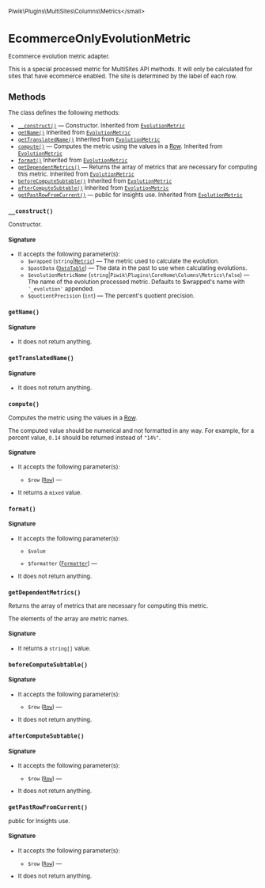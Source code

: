 <small>Piwik\Plugins\MultiSites\Columns\Metrics\</small>

EcommerceOnlyEvolutionMetric
============================

Ecommerce evolution metric adapter.

This is a special processed metric for MultiSites API methods. It will
only be calculated for sites that have ecommerce enabled. The site is determined by the label
of each row.

Methods
-------

The class defines the following methods:

- [`__construct()`](#__construct) &mdash; Constructor. Inherited from [`EvolutionMetric`](../../../../../Piwik/Plugins/CoreHome/Columns/Metrics/EvolutionMetric.md)
- [`getName()`](#getname) Inherited from [`EvolutionMetric`](../../../../../Piwik/Plugins/CoreHome/Columns/Metrics/EvolutionMetric.md)
- [`getTranslatedName()`](#gettranslatedname) Inherited from [`EvolutionMetric`](../../../../../Piwik/Plugins/CoreHome/Columns/Metrics/EvolutionMetric.md)
- [`compute()`](#compute) &mdash; Computes the metric using the values in a [Row](/api-reference/Piwik/DataTable/Row). Inherited from [`EvolutionMetric`](../../../../../Piwik/Plugins/CoreHome/Columns/Metrics/EvolutionMetric.md)
- [`format()`](#format) Inherited from [`EvolutionMetric`](../../../../../Piwik/Plugins/CoreHome/Columns/Metrics/EvolutionMetric.md)
- [`getDependentMetrics()`](#getdependentmetrics) &mdash; Returns the array of metrics that are necessary for computing this metric. Inherited from [`EvolutionMetric`](../../../../../Piwik/Plugins/CoreHome/Columns/Metrics/EvolutionMetric.md)
- [`beforeComputeSubtable()`](#beforecomputesubtable) Inherited from [`EvolutionMetric`](../../../../../Piwik/Plugins/CoreHome/Columns/Metrics/EvolutionMetric.md)
- [`afterComputeSubtable()`](#aftercomputesubtable) Inherited from [`EvolutionMetric`](../../../../../Piwik/Plugins/CoreHome/Columns/Metrics/EvolutionMetric.md)
- [`getPastRowFromCurrent()`](#getpastrowfromcurrent) &mdash; public for Insights use. Inherited from [`EvolutionMetric`](../../../../../Piwik/Plugins/CoreHome/Columns/Metrics/EvolutionMetric.md)

<a name="__construct" id="__construct"></a>
<a name="__construct" id="__construct"></a>
### `__construct()`

Constructor.

#### Signature

-  It accepts the following parameter(s):
    - `$wrapped` (`string`|[`Metric`](../../../../../Piwik/Plugin/Metric.md)) &mdash;
       The metric used to calculate the evolution.
    - `$pastData` ([`DataTable`](../../../../../Piwik/DataTable.md)) &mdash;
       The data in the past to use when calculating evolutions.
    - `$evolutionMetricName` (`string`|`Piwik\Plugins\CoreHome\Columns\Metrics\false`) &mdash;
       The name of the evolution processed metric. Defaults to $wrapped's name with `'_evolution'` appended.
    - `$quotientPrecision` (`int`) &mdash;
       The percent's quotient precision.

<a name="getname" id="getname"></a>
<a name="getName" id="getName"></a>
### `getName()`

#### Signature

- It does not return anything.

<a name="gettranslatedname" id="gettranslatedname"></a>
<a name="getTranslatedName" id="getTranslatedName"></a>
### `getTranslatedName()`

#### Signature

- It does not return anything.

<a name="compute" id="compute"></a>
<a name="compute" id="compute"></a>
### `compute()`

Computes the metric using the values in a [Row](/api-reference/Piwik/DataTable/Row).

The computed value should be numerical and not formatted in any way. For example, for
a percent value, `0.14` should be returned instead of `"14%"`.

#### Signature

-  It accepts the following parameter(s):
    - `$row` ([`Row`](../../../../../Piwik/DataTable/Row.md)) &mdash;
      
- It returns a `mixed` value.

<a name="format" id="format"></a>
<a name="format" id="format"></a>
### `format()`

#### Signature

-  It accepts the following parameter(s):
    - `$value`
      
    - `$formatter` ([`Formatter`](../../../../../Piwik/Metrics/Formatter.md)) &mdash;
      
- It does not return anything.

<a name="getdependentmetrics" id="getdependentmetrics"></a>
<a name="getDependentMetrics" id="getDependentMetrics"></a>
### `getDependentMetrics()`

Returns the array of metrics that are necessary for computing this metric.

The elements
of the array are metric names.

#### Signature

- It returns a `string[]` value.

<a name="beforecomputesubtable" id="beforecomputesubtable"></a>
<a name="beforeComputeSubtable" id="beforeComputeSubtable"></a>
### `beforeComputeSubtable()`

#### Signature

-  It accepts the following parameter(s):
    - `$row` ([`Row`](../../../../../Piwik/DataTable/Row.md)) &mdash;
      
- It does not return anything.

<a name="aftercomputesubtable" id="aftercomputesubtable"></a>
<a name="afterComputeSubtable" id="afterComputeSubtable"></a>
### `afterComputeSubtable()`

#### Signature

-  It accepts the following parameter(s):
    - `$row` ([`Row`](../../../../../Piwik/DataTable/Row.md)) &mdash;
      
- It does not return anything.

<a name="getpastrowfromcurrent" id="getpastrowfromcurrent"></a>
<a name="getPastRowFromCurrent" id="getPastRowFromCurrent"></a>
### `getPastRowFromCurrent()`

public for Insights use.

#### Signature

-  It accepts the following parameter(s):
    - `$row` ([`Row`](../../../../../Piwik/DataTable/Row.md)) &mdash;
      
- It does not return anything.

